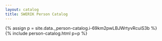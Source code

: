 ```yaml
---
layout: catalog
title: SWERIK Person Catalog
---
```

{% assign p = site.data._person-catalog.i-69km2pwLBJWrtyvRcuiS3b %}
{% include person-catalog.html p=p %}

